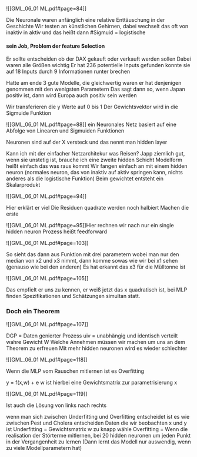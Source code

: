 
![[GML_06_01 ML.pdf#page=84]]

Die Neuronale waren anfänglich eine relative Enttäuschung in der Geschichte
Wir testen an künstlichen Gehirnen, dabei wechselt das oft von inaktiv in aktiv
und das heißt dann #Sigmuid = logistische

#### sein Job, Problem der feature Selection
Er sollte entscheiden ob der DAX gekauft oder verkauft werden sollen
Dabei waren alle Größen wichtig 
Er hat 236 potentielle Inputs gefunden
konnte sie auf 18 Inputs durch 9 Informationen runter brechen

Hatte am ende 3 gute Modelle, die gleichwertig waren
er hat denjenigen genommen mit den wenigsten Parametern
Das sagt dann so, wenn Japan positiv ist, dann wird Europa auch positiv sein werden 

Wir transferieren die y Werte auf 0 bis 1 
Der Gewichtsvektor wird in die Sigmuide Funktion

![[GML_06_01 ML.pdf#page=88]]
ein Neuronales Netz basiert auf eine Abfolge von Linearen und Sigmuiden Funktionen 

Neuronen sind auf der X versteck und das nennt man hidden layer 

Kann ich mit der einfacher Netzarchitekur was Reisen?
Japp ziemlich gut, wenn sie unstetig ist, brauche ich eine zweite hidden Schicht 
Modelform heißt einfach das was raus kommt
Wir fangen einfach an mit einem hidden neuron (normales neuron, das von inaktiv auf aktiv springen kann, nichts anderes als die logistische Funktion)
Beim gewichtet entsteht ein Skalarprodukt

![[GML_06_01 ML.pdf#page=94]]

Hier erklärt er viel
Die Residuen quadrate werden noch halbiert
Machen die erste 

![[GML_06_01 ML.pdf#page=95]]Hier rechnen wir nach nur ein single hidden neuron
Prozess heißt feedforward 

![[GML_06_01 ML.pdf#page=103]]

So sieht das dann aus 
Funktion mit drei parametern wobei man nur den median von x2 und x3 nimmt, dann komme sowas wie wir bei x1 sehen (genauso wie bei den anderen)
Es hat erkannt das x3 für die Mülltonne ist 

![[GML_06_01 ML.pdf#page=105]]

Das empfielt er uns zu kennen, er weiß jetzt das x quadratisch ist, bei MLP finden Spezifikationen und Schätzungen simultan statt. 
### Doch ein Theorem

![[GML_06_01 ML.pdf#page=107]]

DGP = Daten genierter Prozess
uiv = unabhängig und identisch verteilt 
wahre Gewicht W
Welche Annehmen müssen wir machen um uns an dem Theorem zu erfreuen
Mit mehr hidden neuronen wird es wieder schlechter 

![[GML_06_01 ML.pdf#page=118]]

Wenn die MLP vom Rauschen mitlernen ist es Overfitting 

y = f(x,w) + e 
w ist hierbei eine Gewichtsmatrix zur parametrisierung x 

![[GML_06_01 ML.pdf#page=119]]

Ist auch die Lösung von links nach rechts 

wenn man sich zwischen Underfitting und Overfitting entscheidet ist es wie zwischen Pest und Cholera entscheiden 
Daten die wir beobachten x und y ist
Underfitting =  Gewichtsmatrix w zu knapp wähle 
Overfitting = Wenn die realisation der Störterme mitlernen, bei 20 hidden neuronen um jeden Punkt in der Vergangenheit zu lernen (Dann lernt das Modell nur auswendig, wenn zu viele Modellparametern hat)


